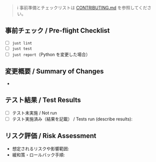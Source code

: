 > ℹ️ 事前準備とチェックリストは [CONTRIBUTING.md](../CONTRIBUTING.md) を参照してください。

## 事前チェック / Pre-flight Checklist
- [ ] `just lint`
- [ ] `just test`
- [ ] `just report`（Python を変更した場合）

## 変更概要 / Summary of Changes
-

## テスト結果 / Test Results
- [ ] テスト未実施 / Not run
- [ ] テスト実施済み（結果を記載） / Tests run (describe results):

## リスク評価 / Risk Assessment
- 想定されるリスクや影響範囲:
- 緩和策・ロールバック手順:
